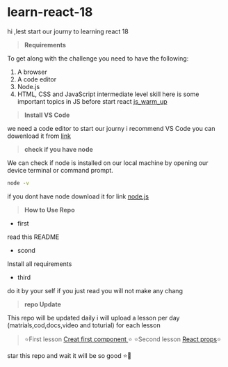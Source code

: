 # learn-react-18
hi ,lest start our journy to learning react 18

>  **Requirements**

To get along with the challenge you need to have the following:

1. A browser
2. A code editor
3. Node.js
4. HTML, CSS and JavaScript intermediate level skill
here is some important topics in JS before start react [js_warm_up](https://github.com/ESSAMMOHAMED1/js_warm_up.git)


> **Install VS Code**

we need a code editor to start our journy i recommend VS Code
you can dowenload it from  [link](https://code.visualstudio.com/download)



> **check if you have node**

We can check if node is installed on our local machine by opening our device terminal or command prompt.
```sh
node -v
```
if you dont have node download it for link [node.js](https://nodejs.org/en/)





> **How to Use Repo**

 - first 

read this README

 - scond

 Install all requirements
 - third

do it by your self 
if you just read you will  not make any chang 


 > **repo Update**

This repo will be updated daily i will upload a lesson per day (matrials,cod,docs,video and toturial) for each lesson

> ⭐First lesson [Creat first component ](https://654785cbe8bd083f020e0abf--emoblog.netlify.app/new%20post.html)⭐
> ⭐Second lesson [React props](https://654785cbe8bd083f020e0abf--emoblog.netlify.app/newpost_2)⭐

star this repo and wait it will be so good ⭐💜





